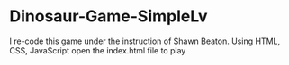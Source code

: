 # Dinosaur-Game-SimpleLv
I re-code this game under the instruction of Shawn Beaton. Using HTML, CSS, JavaScript
open the index.html file to play
